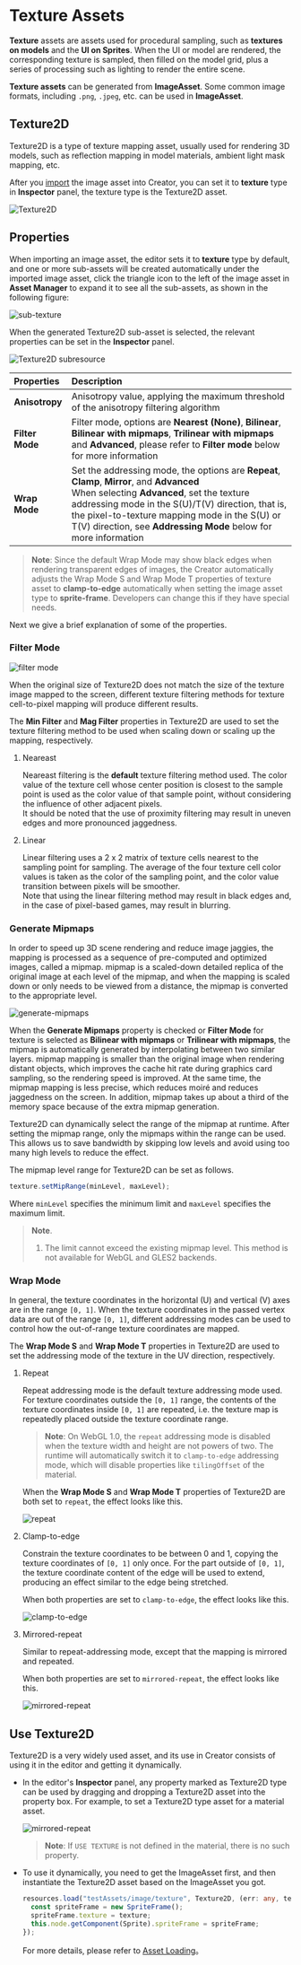 # Texture Assets

**Texture** assets are assets used for procedural sampling, such as **textures on models** and the **UI on Sprites**. When the UI or model are rendered, the corresponding texture is sampled, then filled on the model grid, plus a series of processing such as lighting to render the entire scene.

**Texture assets** can be generated from **ImageAsset**. Some common image formats, including `.png`, `.jpeg`, etc. can be used in **ImageAsset**.

## Texture2D

Texture2D is a type of texture mapping asset, usually used for rendering 3D models, such as reflection mapping in model materials, ambient light mask mapping, etc.

After you [import](asset-workflow.md) the image asset into Creator, you can set it to **texture** type in **Inspector** panel, the texture type is the Texture2D asset.

![Texture2D](texture/set-texture.png)

## Properties

When importing an image asset, the editor sets it to **texture** type by default, and one or more sub-assets will be created automatically under the imported image asset, click the triangle icon to the left of the image asset in **Asset Manager** to expand it to see all the sub-assets, as shown in the following figure:

![sub-texture](texture/sub-texture.png)

When the generated Texture2D sub-asset is selected, the relevant properties can be set in the **Inspector** panel.

![Texture2D subresource](texture/sub-texture-pro.png)

| Properties         | Description |
| :----------------- |:---  |
| **Anisotropy**     | Anisotropy value, applying the maximum threshold of the anisotropy filtering algorithm |
| **Filter Mode**    | Filter mode, options are **Nearest (None)**, **Bilinear**, **Bilinear with mipmaps**, **Trilinear with mipmaps** and **Advanced**, please refer to **Filter mode** below for more information |
| **Wrap Mode**      | Set the addressing mode, the options are **Repeat**, **Clamp**, **Mirror**, and **Advanced** <br> When selecting **Advanced**, set the texture addressing mode in the S(U)/T(V) direction, that is, the pixel-to-texture mapping mode in the S(U) or T(V) direction, see **Addressing Mode** below for more information  |

> **Note**: Since the default Wrap Mode may show black edges when rendering transparent edges of images, the Creator automatically adjusts the Wrap Mode S and Wrap Mode T properties of texture asset to **clamp-to-edge** automatically when setting the image asset type to **sprite-frame**. Developers can change this if they have special needs.

Next we give a brief explanation of some of the properties.

### Filter Mode

![filter mode](./texture/filter-mode.png)

When the original size of Texture2D does not match the size of the texture image mapped to the screen, different texture filtering methods for texture cell-to-pixel mapping will produce different results.

The **Min Filter** and **Mag Filter** properties in Texture2D are used to set the texture filtering method to be used when scaling down or scaling up the mapping, respectively.

1. Neareast

    Neareast filtering is the **default** texture filtering method used. The color value of the texture cell whose center position is closest to the sample point is used as the color value of that sample point, without considering the influence of other adjacent pixels. <br>
    It should be noted that the use of proximity filtering may result in uneven edges and more pronounced jaggedness.

2. Linear

    Linear filtering uses a 2 x 2 matrix of texture cells nearest to the sampling point for sampling. The average of the four texture cell color values is taken as the color of the sampling point, and the color value transition between pixels will be smoother. <br>
    Note that using the linear filtering method may result in black edges and, in the case of pixel-based games, may result in blurring.

### Generate Mipmaps

In order to speed up 3D scene rendering and reduce image jaggies, the mapping is processed as a sequence of pre-computed and optimized images, called a mipmap. mipmap is a scaled-down detailed replica of the original image at each level of the mipmap, and when the mapping is scaled down or only needs to be viewed from a distance, the mipmap is converted to the appropriate level.

![generate-mipmaps](./texture/generate-mipmaps.png)

When the **Generate Mipmaps** property is checked or **Filter Mode** for texture is selected as **Bilinear with mipmaps** or **Trilinear with mipmaps**, the mipmap is automatically generated by interpolating between two similar layers. mipmap mapping is smaller than the original image when rendering distant objects, which improves the cache hit rate during graphics card sampling, so the rendering speed is improved. At the same time, the mipmap mapping is less precise, which reduces moiré and reduces jaggedness on the screen. In addition, mipmap takes up about a third of the memory space because of the extra mipmap generation.

Texture2D can dynamically select the range of the mipmap at runtime. After setting the mipmap range, only the mipmaps within the range can be used. This allows us to save bandwidth by skipping low levels and avoid using too many high levels to reduce the effect.

The mipmap level range for Texture2D can be set as follows.

```Javascript
texture.setMipRange(minLevel, maxLevel);
```

Where `minLevel` specifies the minimum limit and `maxLevel` specifies the maximum limit.

> **Note**.
> 1. The limit cannot exceed the existing mipmap level.
> This method is not available for WebGL and GLES2 backends.

### Wrap Mode

In general, the texture coordinates in the horizontal (U) and vertical (V) axes are in the range `[0, 1]`. When the texture coordinates in the passed vertex data are out of the range `[0, 1]`, different addressing modes can be used to control how the out-of-range texture coordinates are mapped.

The **Wrap Mode S** and **Wrap Mode T** properties in Texture2D are used to set the addressing mode of the texture in the UV direction, respectively.

1. Repeat

    Repeat addressing mode is the default texture addressing mode used. For texture coordinates outside the `[0, 1]` range, the contents of the texture coordinates inside `[0, 1]` are repeated, i.e. the texture map is repeatedly placed outside the texture coordinate range.

    > **Note**: On WebGL 1.0, the `repeat` addressing mode is disabled when the texture width and height are not powers of two. The runtime will automatically switch it to `clamp-to-edge` addressing mode, which will disable properties like `tilingOffset` of the material.

    When the **Wrap Mode S** and **Wrap Mode T** properties of Texture2D are both set to `repeat`, the effect looks like this.

    ![repeat](texture/repeat.png)

2. Clamp-to-edge

    Constrain the texture coordinates to be between 0 and 1, copying the texture coordinates of `[0, 1]` only once. For the part outside of `[0, 1]`, the texture coordinate content of the edge will be used to extend, producing an effect similar to the edge being stretched.

    When both properties are set to `clamp-to-edge`, the effect looks like this.

    ![clamp-to-edge](texture/clamp-to-edge.png)

3. Mirrored-repeat

    Similar to repeat-addressing mode, except that the mapping is mirrored and repeated.

    When both properties are set to `mirrored-repeat`, the effect looks like this.

    ![mirrored-repeat](texture/mirrored-repeat.png)

## Use Texture2D

Texture2D is a very widely used asset, and its use in Creator consists of using it in the editor and getting it dynamically.

- In the editor's **Inspector** panel, any property marked as Texture2D type can be used by dragging and dropping a Texture2D asset into the property box. For example, to set a Texture2D type asset for a material asset.

  ![mirrored-repeat](texture/use-texture2d.png)

    > **Note**: If `USE TEXTURE` is not defined in the material, there is no such property.

- To use it dynamically, you need to get the ImageAsset first, and then instantiate the Texture2D asset based on the ImageAsset you got.

  ```ts
  resources.load("testAssets/image/texture", Texture2D, (err: any, texture: Texture2D) => {
    const spriteFrame = new SpriteFrame();
    spriteFrame.texture = texture;
    this.node.getComponent(Sprite).spriteFrame = spriteFrame;
  });
  ```

  For more details, please refer to [Asset Loading](./dynamic-load-resources.md)。
